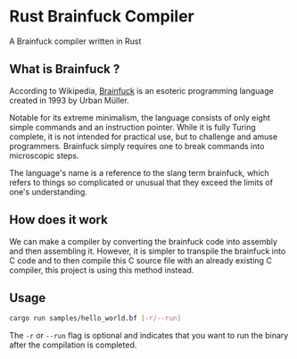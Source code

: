 # Rust Brainfuck Compiler

A Brainfuck compiler written in Rust

## What is Brainfuck ?

According to Wikipedia, [Brainfuck](https://en.wikipedia.org/wiki/Brainfuck) is an esoteric programming language created in 1993 by Urban Müller.

Notable for its extreme minimalism, the language consists of only eight simple commands and an instruction pointer. While it is fully Turing complete, it is not intended for practical use, but to challenge and amuse programmers. Brainfuck simply requires one to break commands into microscopic steps.

The language's name is a reference to the slang term brainfuck, which refers to things so complicated or unusual that they exceed the limits of one's understanding.

## How does it work

We can make a compiler by converting the brainfuck code into assembly and then assembling it.
However, it is simpler to transpile the brainfuck into C code and to then compile this C source file with an already existing C compiler, this project is using this method instead.

## Usage

```bash
cargo run samples/hello_world.bf [-r/--run]
```

The `-r` or `--run` flag is optional and indicates that you want to run the binary after the compilation is completed.
